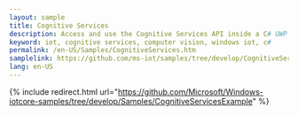 ```yaml
---
layout: sample
title: Cognitive Services
description: Access and use the Cognitive Services API inside a C# UWP App
keyword: iot, cognitive services, computer vision, windows iot, c#
permalink: /en-US/Samples/CognitiveServices.htm
samplelink: https://github.com/ms-iot/samples/tree/develop/CognitiveServicesExample
lang: en-US
---
```

{% include redirect.html url="https://github.com/Microsoft/Windows-iotcore-samples/tree/develop/Samples/CognitiveServicesExample" %}
